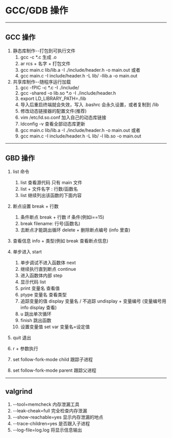 <!--
 * @Date: 2021-03-11 15:22:20
 * @Author: mengsen
 * @LastEditors: mengsen
 * @LastEditTime: 2021-03-11 15:27:05
 * @FilePath: \NoteBook\UNIX编程\编译工具.md
-->

# GCC/GDB 操作

---

## GCC 操作

1. 静态库制作--打包到可执行文件
    1. gcc -c *.c 生成 .o
    2. ar rcs + 名字 + 打包文件
    3. gcc main.c lib/lib.a -I ./include/header.h -o main.out 或者
      1. gcc main.c -I include/header.h -L lib/ -llib.a -o main.out
2. 共享库制作--随程序运行加载
    1. gcc -fPIC -c *.c -I ./include/
    2. gcc -shared -o lib.so *.o -I ./include/header.h
    3. export LD_LIBRARY_PATH=./lib
      1. 导入后重启终端就会失效，写入 .bashrc 会永久设置，或者复制到 /lib
    4. 修改动态链接器的配置文件(推荐)
    5. vim /etc/ld.so.conf 加入自己的动态库链接
    6. ldconfig -v 查看全部动态库更新
    7. gcc main.c lib/lib.a -I ./include/header.h -o main.out 或者
    8. gcc main.c -I include/header.h -L lib/ -l lib.so -o main.out

---

## GBD 操作

1. list 命令

   1. list 查看源代码 只有 main 文件
   2. list + 文件名字 : 行数/函数名
   3. list 继续列出该函数的下面内容

2. 断点设置 break + 行数

   1. 条件断点 break + 行数 if 条件(例如i==15)
   2. break filename: 行号(函数名)
   3. 去断点才能跳出循环 delete + 删除断点编号 (info 里查)

3. 查看信息 info + 类型(例如 break 查看断点信息)
4. 单步进入 start

   1. 单步调试不进入函数体 next
   2. 继续执行直到断点 continue
   3. 进入函数体内部 step
   4. 显示代码 list
   5. print 变量名 查看值
   6. ptype 变量名 查看类型
   7. 追踪变量的值 display 变量名 / 不追踪 undisplay + 变量编号 (变量编号用 info display 查看)
   8. u 跳出单次循环
   9. finish 跳出函数
   10. 设置变量值 set var 变量名=设定值

5. quit 退出
6. r + 参数执行
7. set follow-fork-mode child 跟踪子进程
8. set follow-fork-mode parent 跟踪父进程

---

## valgrind

1. --tool=memcheck   内存泄漏工具
2. --leak-cheak=full  完全检查内存泄漏
3. --show-reachable=yes    显示内存泄漏的地点
4. --trace-children=yes    是否跟入子进程
5. --log-file=log.log      将显示信息输出
